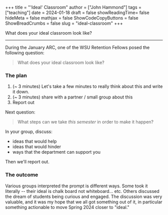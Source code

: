 +++
title = "'Ideal' Classroom"
author = ["John Hammond"]
tags = ["teaching"]
date = 2024-01-18
draft = false
showReadingTime= false
hideMeta = false
mathjax = false
ShowCodeCopyButtons = false
ShowBreadCrumbs = false
slug = "ideal-classroom"
+++

What does your ideal classroom look like?

----

During the January ARC, one of the WSU Retention Fellows posed the following question:
> What does your ideal classroom look like? 

### The plan

1. (~ 3 minutes) Let's take a few minutes to really think about this and write it down. 
2. (~ 3 minutes) share with a partner / small group about this
3. Report out 

Next question: 
> What steps can we take *this semester* in order to make it happen? 

In your group, discuss: 
- ideas that would help
- ideas that would hinder
- ways that the department can support you

Then we'll report out.

### The outcome

Various groups interpreted the prompt is different ways. Some took it literally -- their ideal is chalk board not whiteboard... etc. Others discussed the dream of students being curious and engaged.  The discussion was very valuable, and it was my hope that we all got something out of it, in particular something actionable to move Spring 2024 closer to "ideal."